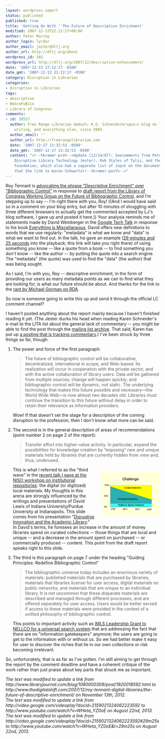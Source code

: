 ```yaml
---
layout: wordpress-import
status: published
published: true
title: 'Getting On With ''The Future of Descriptive Enrichment'
modified: 2007-12-13T22:12:17+00:00
author: Peter Murray
author_login: lyrdor
author_email: jester@dltj.org
author_url: http://dltj.org/about
wordpress_id: 302
wordpress_url: http://dltj.org/2007/12/descriptive-enhancement/
date: '2007-12-13 17:12:17 -0500'
date_gmt: '2007-12-13 21:12:17 -0500'
category: Disruption in Libraries
categories:
- Disruption in Libraries
tags:
- description
- WoGroFuBiCo
- Library of Congress
comments:
- id: 28557
  author: Free Range Librarian &mdash; K.G. Schneider&rsquo;s blog on librarianship,
    writing, and everything else, since 2003.
  author_email: ''
  author_url: http://freerangelibrarian.com
  date: '2007-12-17 11:32:53 -0500'
  date_gmt: '2007-12-17 15:32:53 -0500'
  content: "<!--%kramer-pre%-->Update (12/14/07): Seecomments from Peter Murray(aka
    Disruptive Library Technology Jester), Rob Styles of Talis, and the Open Knowledge
    Foundation, which also had a separate list of input on the document.  Note also
    that the link to Aaron Schwartz<!--%kramer-post%-->"
---
```

<p>Roy Tennant is <a href="http://www.thedigitalshift.com/2007/12/roy-tennant-digital-libraries/the-future-of-descriptive-enrichment/" title="Roy Tennant on &#039;The Future of Descriptive Enrichment&#039;">advocating the phrase "Descriptive Enrichment" over "Bibliographic Control"</a> in response to <a href="http://www.loc.gov/bibliographic-future/news/draft-report.html" title="Draft Report of the Working Group on the Future of Bibliographic Control (Library of Congress)">draft report from the Library of Congress Working Group on the Future of Bibliographic Control</a>, and I'm stepping up to say -- I'm right there with you, Roy! ((And I would have said so in a comment on your blog entry, but after 10 minutes of struggling with three different browsers to actually get the commented accepted by LJ's blog software, I gave up and posted it here.)) Your analysis reminds me of statements made by David Weinberger in the <a href="http://www.youtube.com/watch?v=WHeta_YZ0oE" title="Everything is Miscellaneous Google Tech Talk">Google Tech Talk</a> in response to his book <a href="http://worldcat.org/oclc/122291427" title="Everything is miscellaneous : the power of the new digital disorder [WorldCat.org]">Everything is Miscellaneous</a>.  David offers new definitions to words that we use regularly:  "metadata" is what we know and "data" is what we want to find out.  In the talk, he gave an example (<a href="http://www.youtube.com/watch?v=WHeta_YZ0oE&amp;t=29m25s" title="Everything is Miscellaneous">29 minutes and 25 seconds</a> into the playback; this link will take you right there) of using something you know -- like a quote from a book -- to find something you don't know -- like the author -- by putting the quote into a search engine.  The "metadata" (the quote) was used to find the "data" (the author) that was being sought.</p>
<p>As I said, I'm with you, Roy -- descriptive enrichment, in the form of providing our users as many metadata points as we can to find what they are looking for, is what our future should be about.  And thanks for the link to the <a href="http://www.slc.bc.ca/rda1107.pdf" title="&#039;RDA: The Coming Cataloging Debacle&#039; by Michael Gorman">rant by Michael Gorman on RDA</a>.</p>
<p>So now is someone going to write this up and send it through the official LC comment channel?</p>
<p>I haven't posted anything about the report mainly because I haven't finished reading it yet.  (The Jester ducks his head when reading Karen Schneider's e-mail to the LITA list about the general lack of commentary -- you might be able to find the post through the <a href="http://lists.ala.org/wws/arc/lita-l/2007-12/mail1.html" title="LITA-L Mailing List Archives">mailing list archive</a>.  That said, Karen has put up <a href="http://freerangelibrarian.com/2007/12/12/the-future-of-bibliographic-what/" title="&#039;The future of bibliographic what?&#039; in Free Range Librarian">a posting that is tracking commentary</a>.)  I've been struck by three things so far, though:</p>
<ol>
<li>The power and force of the first paragraph:<br />
<blockquote>The future of bibliographic control will be collaborative, decentralized, international in scope, and Web-based. Its realization will occur in cooperation with the private sector, and with the active collaboration of library users. Data will be gathered from multiple sources; change will happen quickly; and bibliographic control will be dynamic, not static.  The underlying technology that makes this future possible and necessary&mdash;the World Wide Web&mdash;is now almost two decades old. Libraries must continue the transition to this future without delay in order to retain their relevance as information providers.</p></blockquote>
<p>Wow!  If that doesn't set the stage for a description of the coming disruption to the profession, then I don't know what more can be said.</li>
<li>The second is in the general description of areas of recommendations (point number 2 on page 2 of the report):<br />
<blockquote>Transfer effort into higher-value activity. In particular, expand the possibilities for knowledge creation by &ldquo;exposing&rdquo; rare and unique materials held by libraries that are currently hidden from view and, thus, underused.</p></blockquote>
<p>  <img src="/wp-content/uploads/2007/12/dlewis-slide70.png" style="float: right; width: 40%; padding: 1em 0 1em 1.5em;" alt="Presentation slide showing an increase in spending on curated collections and a decrease in spending on purchased collections" />This is what I referred to as the "third wave" in the <a href="/article/niso-ir-workshop/">recent talk I gave at the NISO workshop on institutional repositories</a>:  the digital (or digitized) local materials.  My thoughts in this arena are strongly influenced by the writings and presentations of David Lewis of Indiana University/Purdue University at Indianapolis.  This slide comes from his presentation "<a href="http://hdl.handle.net/1805/557" title="David Lewis&#039; Presentation">Disruptive Innovation and the Academic Library</a>." In David's terms, he foresees an increase in the amount of money libraries spend on curated collections -- those things that are local and unique -- and a decrease in the amount spent on purchased -- or commercially produced -- content.  This point from the draft report speaks right to this slide.</li>
<li>The third is this paragraph on page 7 under the heading "Guiding Principles: Redefine Bibliographic Control"<br />
<blockquote>The bibliographic universe today includes an enormous variety of materials: published materials that are purchased by libraries; materials that libraries license for user access; digital materials on public networks; and materials that are unique to an individual library. It is not uncommon that these disparate materials are described and managed through different processes, and are offered separately for user access. Users would be better served if access to these materials were provided in the context of a unified philosophy of bibliographic control.</p></blockquote>
<p>This points to important activity such as <a href="/article/nellco-uss/">IMLS Leadership Grant to NELLCO for a universal search system</a> that are addressing the fact that there are no "information gatekeepers" anymore; the users are going to get to the information with or without us.  So we had better make it easy for user to discover the riches that lie in our own collections or risk becoming irrelevant.</li>
</ol>
<p>So, unfortunately, that is as far as I've gotten.  I'm still aiming to get through the report by the comment deadline and have a coherent critique of the work rather than just praise about key parts that struck me as important.
<p style="padding:0;margin:0;font-style:italic;">The text was modified to update a link from http://www.libraryjournal.com/blog/1090000309/post/1920018592.html to http://www.thedigitalshift.com/2007/12/roy-tennant-digital-libraries/the-future-of-descriptive-enrichment/ on November 13th, 2012.</p>
<p style="padding:0;margin:0;font-style:italic;">The text was modified to update a link from http://video.google.com/videoplay?docid=2159021324062223592 to http://www.youtube.com/watch?v=WHeta_YZ0oE on August 22nd, 2013.</p>
<p style="padding:0;margin:0;font-style:italic;">The text was modified to update a link from http://video.google.com/videoplay?docid=2159021324062223592#29m25s to http://www.youtube.com/watch?v=WHeta_YZ0oE&t=29m25s on August 22nd, 2013.</p>
